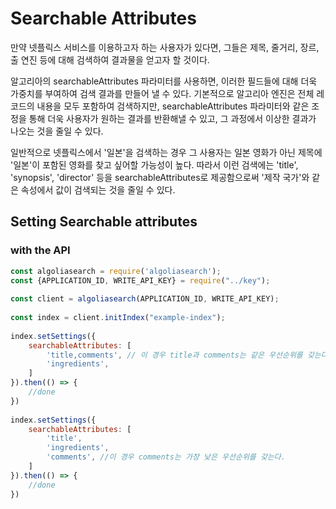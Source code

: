 # Searchable Attributes
만약 넷플릭스 서비스를 이용하고자 하는 사용자가 있다면, 그들은 제목, 줄거리, 장르, 출 연진 등에 대해 검색하여 결과물을 얻고자 할 것이다.

알고리아의 searchableAttributes 파라미터를 사용하면, 이러한 필드들에 대해 더욱 가중치를 부여하여 검색 결과를 만들어 낼 수 있다. 기본적으로 알고리아 엔진은 전체 레코드의 내용을 모두 포함하여 검색하지만, searchableAttributes 파라미터와 같은 조정을 통해 더욱 사용자가 원하는 결과를 반환해낼 수 있고, 그 과정에서 이상한 결과가 나오는 것을 줄일 수 있다.

일반적으로 넷플릭스에서 '일본'을 검색하는 경우 그 사용자는 일본 영화가 아닌 제목에 '일본'이 포함된 영화를 찾고 싶어할 가능성이 높다. 따라서 이런 검색에는 'title', 'synopsis', 'director' 등을 searchableAttributes로 제공함으로써 '제작 국가'와 같은 속성에서 값이 검색되는 것을 줄일 수 있다.

## Setting Searchable attributes

### with the API
```javascript
const algoliasearch = require('algoliasearch');  
const {APPLICATION_ID, WRITE_API_KEY} = require("../key");  
  
const client = algoliasearch(APPLICATION_ID, WRITE_API_KEY);  
  
const index = client.initIndex("example-index");  
  
index.setSettings({  
    searchableAttributes: [  
        'title,comments', // 이 경우 title과 comments는 같은 우선순위를 갖는다.  
        'ingredients',  
    ]  
}).then(() => {  
    //done  
})  
  
index.setSettings({  
    searchableAttributes: [  
        'title',  
        'ingredients',  
        'comments', //이 경우 comments는 가장 낮은 우선순위를 갖는다.  
    ]  
}).then(() => {  
    //done  
})

```